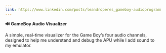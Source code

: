 ```yaml
---
link: https://www.linkedin.com/posts/leandroperes_gameboy-audioprogramming-retro-activity-7306406455371292672-ZBQO
---
```


**🔊 GameBoy Audio Visualizer**

A simple, real-time visualizer for the Game Boy’s four audio channels, designed to help me understand and debug the APU while I add sound to my emulator.
